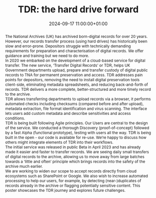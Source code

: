---
abstract: 'The National Archives (UK) has archived born-digital records for over 20
  years. However, our records transfer process (using hard drives) has historically
  been slow and error-prone. Depositors struggle with technically demanding requirements
  for preparation and characterisation of digital records. We offer guidance and training
  but we need to do more.


  In 2020 we embarked on the development of a cloud-based service for digital transfer.
  The new service, ‘Transfer Digital Records’ or TDR, helps UK Government departments
  upload, prepare and transfer custody of digital public records to TNA for permanent
  preservation and access. TDR addresses pain points for depositors, removing the
  need to install digital preservation tools client-side, eliminating metadata spreadsheets,
  and reducing back-and-forth of records. TDR delivers a more complete, better-structured
  and more timely record to the archive.


  TDR allows transferring departments to upload records via a browser, it performs
  automated checks including checksums (compared before and after upload), metadata
  extraction, file format identification and virus scanning. The interface lets users
  add custom metadata and describe sensitivities and access conditions.


  TDR is being built following Agile principles. Our Users are central to the design
  of the service. We conducted a thorough Discovery (proof-of-concept) followed by
  a fast Alpha (functional prototype), testing with users all the way. TDR is being
  built in the open - our code is available for re-use. We’re happy to discuss how
  others might integrate elements of TDR into their workflows.


  The initial service was released in public Beta in April 2023 and has already made
  it easier and faster to transfer records. We are seeing daily small transfers of
  digital records to the archive, allowing us to move away from large batches towards
  a ‘little and often’ principle which brings records into the safety of the archive
  much earlier.


  We are working to widen our scope to accept records directly from cloud ecosystems
  such as SharePoint or Google. We also wish to increase automated processing to help
  our users, for example, by detecting (near-)duplicates of records already in the
  archive or flagging potentially sensitive content. This poster showcases the TDR
  journey and explores future challenges.'
creators:
- Kirsten Arnold
date: 2024-09-17 11:00:00+01:00
document_url: https://drive.google.com/file/d/1oxLNXb1llzEBkG_wDjpqWLrBPbwy7UPT/view?usp=drive_link
grand_parent: iPRES
institutions: []
keywords:
- information technology for dp
- start 2 preserve
landing_page_url: https://zenodo.org/records/13684925
language: eng
layout: publication
license: UK Open Government Licence v3
notes_url: ''
parent: iPRES 2024
publication_type: poster
size: null
slides_url: ''
source_name: iPRES
stream_url: ''
title: 'TDR: the hard drive forward'
year: 2024
---